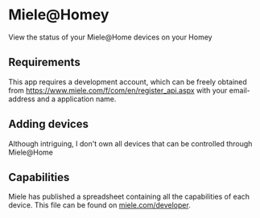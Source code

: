 # Miele@Homey

View the status of your Miele@Home devices on your Homey

## Requirements
This app requires a development account, which can be freely obtained from https://www.miele.com/f/com/en/register_api.aspx with your email-address and a application name.

## Adding devices
Although intriguing, I don't own all devices that can be controlled through Miele@Home

## Capabilities
Miele has published a spreadsheet containing all the capabilities of each device. This file can be found on [miele.com/developer](https://www.miele.com/developer/assets/API_V1.x.x_capabilities_by_device.pdf).

